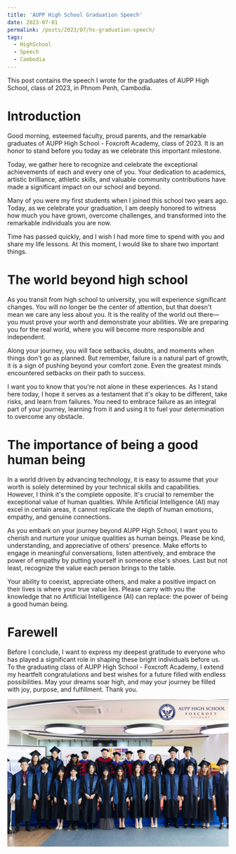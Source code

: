 ```yaml
---
title: 'AUPP High School Graduation Speech'
date: 2023-07-01
permalink: /posts/2023/07/hs-graduation-speech/
tags:
  - HighSchool
  - Speech
  - Cambodia
---
```


This post contains the speech I wrote for the graduates of AUPP High School, class of 2023, in Phnom Penh, Cambodia.

Introduction
======

Good morning, esteemed faculty, proud parents, and the remarkable graduates of AUPP High School - Foxcroft Academy, class of 2023. 
It is an honor to stand before you today as we celebrate this important milestone.

Today, we gather here to recognize and celebrate the exceptional achievements of each and every one of you. 
Your dedication to academics, artistic brilliance, athletic skills, and valuable community contributions have made a significant impact on our school and beyond.

Many of you were my first students when I joined this school two years ago. 
Today, as we celebrate your graduation, I am deeply honored to witness how much you have grown, overcome challenges, and transformed into the remarkable individuals you are now.

Time has passed quickly, and I wish I had more time to spend with you and share my life lessons. 
At this moment, I would like to share two important things. 

The world beyond high school
======

As you transit from high school to university, you will experience significant changes. 
You will no longer be the center of attention, but that doesn't mean we care any less about you. 
It is the reality of the world out there—you must prove your worth and demonstrate your abilities. We are preparing you for the real world, where you will become more responsible and independent.

Along your journey, you will face setbacks, doubts, and moments when things don't go as planned. 
But remember, failure is a natural part of growth, it is a sign of pushing beyond your comfort zone. Even the greatest minds encountered setbacks on their path to success.

I want you to know that you're not alone in these experiences. 
As I stand here today, I hope it serves as a testament that it's okay to be different, take risks, and learn from failures.
You need to embrace failure as an integral part of your journey, learning from it and using it to fuel your determination to overcome any obstacle.


The importance of being a good human being
======

In a world driven by advancing technology, it is easy to assume that your worth is solely determined by your technical skills and capabilities. 
However, I think it's the complete opposite. It's crucial to remember the exceptional value of human qualities. 
While Artificial Intelligence (AI) may excel in certain areas, it cannot replicate the depth of human emotions, empathy, and genuine connections.

As you embark on your journey beyond AUPP High School, I want you to cherish and nurture your unique qualities as human beings. 
Please be kind, understanding, and appreciative of others' presence. 
Make efforts to engage in meaningful conversations, listen attentively, and embrace the power of empathy by putting yourself in someone else's shoes. 
Last but not least, recognize the value each person brings to the table.

Your ability to coexist, appreciate others, and make a positive impact on their lives is where your true value lies. 
Please carry with you the knowledge that no Artificial Intelligence (AI) can replace: the power of being a good human being.

Farewell
======

Before I conclude, I want to express my deepest gratitude to everyone who has played a significant role in shaping these bright individuals before us.
To the graduating class of AUPP High School - Foxcroft Academy, I extend my heartfelt congratulations and best wishes for a future filled with endless possibilities. 
May your dreams soar high, and may your journey be filled with joy, purpose, and fulfillment. Thank you.

![hs-graduate](../images/hs-graduate-2023.jpg)